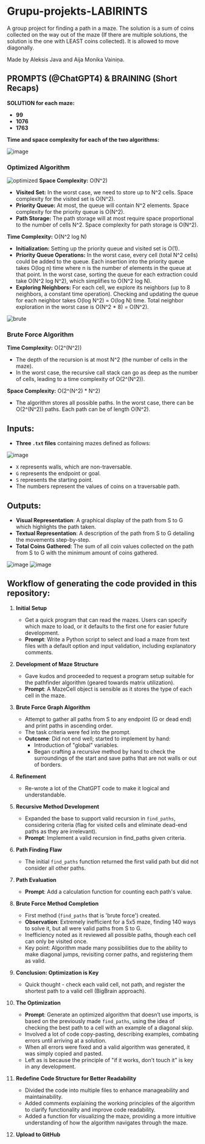 # Grupu-projekts-LABIRINTS
A group project for finding a path in a maze. The solution is a sum of coins collected on the way out of the maze (If there are multiple solutions, the solution is the one with LEAST coins collected). It is allowed to move diagonally.

Made by Aleksis Java and Aija Monika Vainiņa.

## PROMPTS (@ChatGPT4) & BRAINING (Short Recaps)
**SOLUTION for each maze:**
- **99**
- **1076**
- **1763**

**Time and space complexity for each of the two algorithms:**

![image](https://github.com/AijaMonika/Grupu-projekts-LABIRINTS/assets/72495103/2332ccfe-58df-4355-8d76-dd0b8090e08d)

### Optimized Algorithm
![optimized](https://github.com/AijaMonika/Grupu-projekts-LABIRINTS/assets/72495103/efdf7666-18d4-401d-81d1-7ef8213cba6a)
**Space Complexity:** O(N^2)

- **Visited Set:** In the worst case, we need to store up to N^2 cells. Space complexity for the visited set is O(N^2).
- **Priority Queue:** At most, the queue will contain N^2 elements. Space complexity for the priority queue is O(N^2).
- **Path Storage:** The path storage will at most require space proportional to the number of cells N^2. Space complexity for path storage is O(N^2).

**Time Complexity:** O(N^2 log N)

- **Initialization:** Setting up the priority queue and visited set is O(1).
- **Priority Queue Operations:** In the worst case, every cell (total N^2 cells) could be added to the queue. Each insertion into the priority queue takes O(log n) time where n is the number of elements in the queue at that point. In the worst case, sorting the queue for each extraction could take O(N^2 log N^2), which simplifies to O(N^2 log N). 
- **Exploring Neighbors:** For each cell, we explore its neighbors (up to 8 neighbors, a constant time operation). Checking and updating the queue for each neighbor takes O(log N^2) = O(log N) time. Total neighbor exploration in the worst case is O(N^2 * 8) = O(N^2).



![brute](https://github.com/AijaMonika/Grupu-projekts-LABIRINTS/assets/72495103/ac1d58ed-8257-4e0f-a50c-d15679709932)
### Brute Force Algorithm

**Time Complexity:** O(2^(N^2))

- The depth of the recursion is at most N^2 (the number of cells in the maze).
- In the worst case, the recursive call stack can go as deep as the number of cells, leading to a time complexity of O(2^(N^2)).

**Space Complexity:** O(2^(N^2) * N^2)

- The algorithm stores all possible paths. In the worst case, there can be O(2^(N^2)) paths. Each path can be of length O(N^2).



## Inputs:
- **Three `.txt` files** containing mazes defined as follows:

![image](https://github.com/AijaMonika/Grupu-projekts-LABIRINTS/assets/72495103/737fbb6c-2640-4656-ad0a-4c65db29b054)

- `X` represents walls, which are non-traversable.
- `G` represents the endpoint or goal.
- `S` represents the starting point.
- The numbers represent the values of coins on a traversable path.

## Outputs:
- **Visual Representation**: A graphical display of the path from S to G which highlights the path taken.
- **Textual Representation**: A description of the path from S to G detailing the movements step-by-step.
- **Total Coins Gathered**: The sum of all coin values collected on the path from S to G with the minimum amount of coins gathered.

![image](https://github.com/AijaMonika/Grupu-projekts-LABIRINTS/assets/72495103/84f1584b-5ed9-404d-b471-971c43188b8b)
![image](https://github.com/AijaMonika/Grupu-projekts-LABIRINTS/assets/72495103/9707b39a-636b-4906-878f-c950f10aa8da)




## Workflow of generating the code provided in this repository:

1. **Initial Setup**
   - Get a quick program that can read the mazes. Users can specify which maze to load, or it defaults to the first one for easier future development.
   - **Prompt**: Write a Python script to select and load a maze from text files with a default option and input validation, including explanatory comments.

2. **Development of Maze Structure**
   - Gave kudos and proceeded to request a program setup suitable for the pathfinder algorithm (geared towards matrix utilization).
   - **Prompt**: A MazeCell object is sensible as it stores the type of each cell in the maze.

3. **Brute Force Graph Algorithm**
   - Attempt to gather all paths from S to any endpoint (G or dead end) and print paths in ascending order.
   - The task criteria were fed into the prompt.
   - **Outcome**: Did not end well; started to implement by hand:
     - Introduction of "global" variables.
     - Began crafting a recursive method by hand to check the surroundings of the start and save paths that are not walls or out of borders.

4. **Refinement**
   - Re-wrote a lot of the ChatGPT code to make it logical and understandable.

5. **Recursive Method Development**
   - Expanded the base to support valid recursion in `find_paths`, considering criteria (flag for visited cells and eliminate dead-end paths as they are irrelevant).
   - **Prompt**: Implement a valid recursion in find_paths given criteria.

6. **Path Finding Flaw**
   - The initial `find_paths` function returned the first valid path but did not consider all other paths.

7. **Path Evaluation**
   - **Prompt**: Add a calculation function for counting each path's value.

8. **Brute Force Method Completion**
   - First method (`find_paths` that is 'brute force') created.
   - **Observation**: Extremely inefficient for a 5x5 maze, finding 140 ways to solve it, but all were valid paths from S to G.
   - Inefficiency noted as it reviewed all possible paths, though each cell can only be visited once.
   - Key point: Algorithm made many possibilities due to the ability to make diagonal jumps, revisiting corner paths, and registering them as valid.

9. **Conclusion: Optimization is Key**
   - Quick thought - check each valid cell, not path, and register the shortest path to a valid cell (BigBrain approach).

10. **The Optimization**
    - **Prompt**: Generate an optimized algorithm that doesn’t use imports, is based on the previously made `find_paths`, using the idea of checking the best path to a cell with an example of a diagonal skip.
    - Involved a lot of code copy-pasting, describing examples, combating errors until arriving at a solution.
    - When all errors were fixed and a valid algorithm was generated, it was simply copied and pasted.
    - Left as is because the principle of "if it works, don't touch it" is key in any development.

11. **Redefine Code Structure for Better Readability**
    - Divided the code into multiple files to enhance manageability and maintainability.
    - Added comments explaining the working principles of the algorithm to clarify functionality and improve code readability.
    - Added a function for visualizing the maze, providing a more intuitive understanding of how the algorithm navigates through the maze.

12. **Upload to GitHub**
